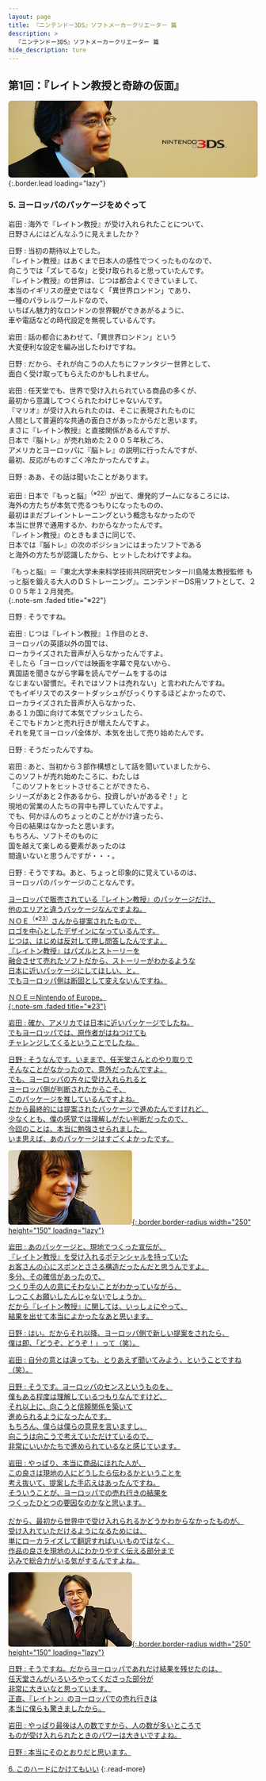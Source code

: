 ```yaml
---
layout: page
title: 『ニンテンドー3DS』ソフトメーカークリエーター 篇
description: >
  『ニンテンドー3DS』ソフトメーカークリエーター 篇
hide_description: ture
---
```


## 第1回：『レイトン教授と奇跡の仮面』

![](/others/interviews/jp/3ds/creators/vol1/img/mainvisual5.jpg){:.border.lead loading="lazy"}

### 5. ヨーロッパのパッケージをめぐって

岩田
: 海外で『レイトン教授』が受け入れられたことについて、<br>日野さんにはどんなふうに見えましたか？

日野
: 当初の期待以上でした。<br>『レイトン教授』はあくまで日本人の感性でつくったものなので、<br>向こうでは「ズレてるな」と受け取られると思っていたんです。<br>『レイトン教授』の世界は、じつは都合よくできていまして、<br>本当のイギリスの歴史ではなく「異世界ロンドン」であり、<br>一種のパラレルワールドなので、<br>いちばん魅力的なロンドンの世界観ができあがるように、<br>車や電話などの時代設定を無視しているんです。

岩田
: 話の都合にあわせて、「異世界ロンドン」という<br>大変便利な設定を編み出したわけですね。

日野
: だから、それが向こうの人たちにファンタジー世界として、<br>面白く受け取ってもらえたのかもしれません。

岩田
: 任天堂でも、世界で受け入れられている商品の多くが、<br>最初から意識してつくられたわけじゃないんです。<br>『マリオ』が受け入れられたのは、そこに表現されたものに<br>人間として普遍的な共通の面白さがあったからだと思います。<br>まさに『レイトン教授』と直接関係があるんですが、<br>日本で『脳トレ』が売れ始めた２００５年秋ごろ、<br>アメリカとヨーロッパに『脳トレ』の説明に行ったんですが、<br>最初、反応がものすごく冷たかったんですよ。

日野
: ああ、その話は聞いたことがあります。

岩田
: 日本で『もっと脳』<sup>（※22）</sup>が出て、爆発的ブームになるころには、<br>海外の方たちが本気で売るつもりになったものの、<br>最初はまだブレイントレーニングという概念もなかったので<br>本当に世界で通用するか、わからなかったんです。<br>『レイトン教授』のときもまさに同じで、<br>日本では『脳トレ』の次のポジションにはまったソフトである<br>と海外の方たちが認識したから、ヒットしたわけですよね。

『もっと脳』＝『東北大学未来科学技術共同研究センター川島隆太教授監修 もっと脳を鍛える大人のＤＳトレーニング』。ニンテンドーDS用ソフトとして、２００５年１２月発売。              
{:.note-sm .faded title="※22"}

日野
: そうですね。

岩田
: じつは『レイトン教授』１作目のとき、<br>ヨーロッパの英語以外の国では、<br>ローカライズされた音声が入らなかったんですよ。<br>そしたら「ヨーロッパでは映画を字幕で見ないから、<br>異国語を聞きながら字幕を読んでゲームをするのは<br>なじまない習慣だ。それではソフトは売れない」と言われたんですね。<br>でもイギリスでのスタートダッシュがびっくりするほどよかったので、<br>ローカライズされた音声が入らなかった、<br>ある１カ国に向けて本気でプッシュしたら、<br>そこでもドカンと売れ行きが増えたんですよ。<br>それを見てヨーロッパ全体が、本気を出して売り始めたんです。

日野
: そうだったんですね。

岩田
: あと、当初から３部作構想として話を聞いていましたから、<br>このソフトが売れ始めたころに、わたしは<br>「このソフトをヒットさせることができたら、<br>シリーズがあと２作あるから、投資しがいがあるぞ！」と<br>現地の営業の人たちの背中も押していたんですよ。<br>でも、何かほんのちょっとのことがかけ違ったら、<br>今日の結果はなかったと思います。<br>もちろん、ソフトそのものに<br>国を越えて楽しめる要素があったのは<br>間違いないと思うんですが・・・。

日野
: そうですね。あと、ちょっと印象的に覚えているのは、<br>ヨーロッパのパッケージのことなんです。<br>

<a href="img/slide001.jpg" data-name="slide001" data-type="img" data-width="620" data-height="400" data-title="" class="modal icon-slide" >ヨーロッパで販売されている『レイトン教授』のパッケージだけ、<br>他のエリアと違うパッケージなんですよね。<br>ＮＯＥ<sup>（※23）</sup>さんから提案されたもので、<br>ロゴを中心としたデザインになっているんです。<br>じつは、はじめは反対して押し問答したんですよ。<br>『レイトン教授』はパズルとストーリーを<br>融合させて売れたソフトだから、ストーリーがわかるような<br>日本に近いパッケージにしてほしい、と。<br>でもヨーロッパ側は断固として変えないんですね。

ＮＯＥ＝Nintendo of Europe。              
{:.note-sm .faded title="※23"}

岩田
: 確か、アメリカでは日本に近いパッケージでしたね。<br>でもヨーロッパでは、原作者がはねつけても<br>チャレンジしてくるということでしたね。

日野
: そうなんです。いままで、任天堂さんとのやり取りで<br>そんなことがなかったので、意外だったんですよ。<br>でも、ヨーロッパの方々に受け入れられると<br>ヨーロッパ側が判断されたからこそ、<br>このパッケージを推しているんですよね。<br>だから最終的には提案されたパッケージで進めたんですけれど、<br>少なくとも、僕の感覚では理解しがたい判断だったので、<br>今回のことは、本当に勉強させられました。<br>いま思えば、あのパッケージはすごくよかったです。

![](/others/interviews/jp/3ds/creators/vol1/img/photo13.jpg){:.border.border-radius width="250" height="150" loading="lazy"}

岩田
: あのパッケージと、現地でつくった宣伝が、<br>『レイトン教授』を受け入れるポテンシャルを持っていた<br>お客さんの心にスポンとささる構造だったんだと思うんですよ。<br>多分、その確信があったので、<br>つくり手の人の意にそわないことがわかっていながら、<br>しつこくお願いしたんじゃないでしょうか。<br>だから『レイトン教授』に関しては、いっしょにやって、<br>結果を出せて本当によかったなあと思います。

日野
: はい。だからそれ以降、ヨーロッパ側で新しい提案をされたら、<br>僕は即、「どうぞ、どうぞ！」って（笑）。

岩田
: 自分の意とは違っても、とりあえず聞いてみよう、ということですね（笑）。

日野
: そうです。ヨーロッパのセンスというものを、<br>僕もある程度は理解しているつもりなんですけど、<br>それ以上に、向こうと信頼関係を築いて<br>進められるようになったんです。<br>もちろん、僕らは僕らの意見を言いますし、<br>向こうは向こうで考えていただけているので、<br>非常にいいかたちで進められているなと感じています。

岩田
: やっぱり、本当に商品にほれた人が、<br>この良さは現地の人にどうしたら伝わるかということを<br>考え抜いて、提案した手応えはあったんですね。<br>そういうことが、ヨーロッパでの売れ行きの結果を<br>つくったひとつの要因なのかなと思います。<br><br>だから、最初から世界中で受け入れられるかどうかわからなかったものが、<br>受け入れていただけるようになるためには、<br>単にローカライズして翻訳すればいいものではなく、<br>作品の良さを現地の人にわかりやすく伝える部分まで<br>込みで総合力がいる気がするんですよね。

![](/others/interviews/jp/3ds/creators/vol1/img/photo14.jpg){:.border.border-radius width="250" height="150" loading="lazy"}

日野
: そうですね。だからヨーロッパであれだけ結果を残せたのは、<br>任天堂さんがいろいろやってくださった部分が<br>非常に大きいなと思っています。<br>正直、『レイトン』のヨーロッパでの売れ行きは<br>本当に僕らも驚きましたから。

岩田
: やっぱり最後は人の数ですから、人の数が多いところで<br>ものが受け入れられたときのパワーは大きいですよね。

日野
: 本当にそのとおりだと思います。

[6. このハードにかけてもいい](6.md)
{:.read-more}

